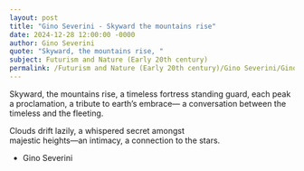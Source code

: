 ```yaml
---
layout: post
title: "Gino Severini - Skyward the mountains rise"
date: 2024-12-28 12:00:00 -0000
author: Gino Severini
quote: "Skyward, the mountains rise, "
subject: Futurism and Nature (Early 20th century)
permalink: /Futurism and Nature (Early 20th century)/Gino Severini/Gino Severini - Skyward the mountains rise
---
```


Skyward, the mountains rise, 
a timeless fortress standing guard, 
each peak a proclamation, 
a tribute to earth’s embrace— 
a conversation between the timeless and the fleeting.

Clouds drift lazily, 
a whispered secret amongst  
majestic heights—an intimacy, 
a connection to the stars.

- Gino Severini
